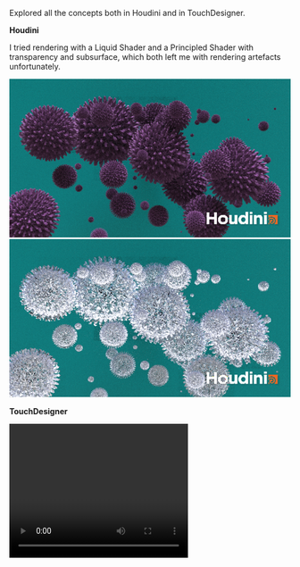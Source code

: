 Explored all the concepts both in Houdini and in TouchDesigner.

**Houdini**

I tried rendering with a Liquid Shader and a Principled Shader with transparency and subsurface, which both left me with rendering artefacts unfortunately.

![](transparent.png)
![](untitled1.png)

**TouchDesigner**

<video width="320" height="240" controls>
  <source src="TDMovie.mp4" type="video/mp4">
</video>